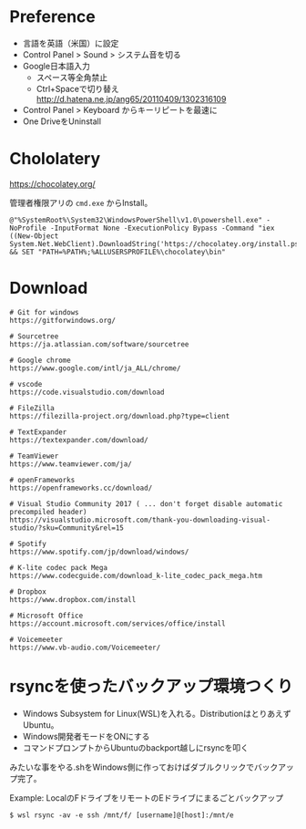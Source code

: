 # Preference
- 言語を英語（米国）に設定
- Control Panel > Sound > システム音を切る
- Google日本語入力
    - スペース等全角禁止
    - Ctrl+Spaceで切り替え http://d.hatena.ne.jp/ang65/20110409/1302316109
- Control Panel > Keyboard からキーリピートを最速に
- One DriveをUninstall


# Chololatery
https://chocolatey.org/

管理者権限アリの `cmd.exe` からInstall。

```
@"%SystemRoot%\System32\WindowsPowerShell\v1.0\powershell.exe" -NoProfile -InputFormat None -ExecutionPolicy Bypass -Command "iex ((New-Object System.Net.WebClient).DownloadString('https://chocolatey.org/install.ps1'))" && SET "PATH=%PATH%;%ALLUSERSPROFILE%\chocolatey\bin"
```


# Download
```
# Git for windows
https://gitforwindows.org/

# Sourcetree
https://ja.atlassian.com/software/sourcetree

# Google chrome
https://www.google.com/intl/ja_ALL/chrome/

# vscode
https://code.visualstudio.com/download

# FileZilla
https://filezilla-project.org/download.php?type=client

# TextExpander
https://textexpander.com/download/

# TeamViewer
https://www.teamviewer.com/ja/

# openFrameworks
https://openframeworks.cc/download/

# Visual Studio Community 2017 ( ... don't forget disable automatic precompiled header)
https://visualstudio.microsoft.com/thank-you-downloading-visual-studio/?sku=Community&rel=15

# Spotify
https://www.spotify.com/jp/download/windows/

# K-lite codec pack Mega
https://www.codecguide.com/download_k-lite_codec_pack_mega.htm

# Dropbox
https://www.dropbox.com/install

# Microsoft Office
https://account.microsoft.com/services/office/install

# Voicemeeter
https://www.vb-audio.com/Voicemeeter/

```


# rsyncを使ったバックアップ環境つくり

- Windows Subsystem for Linux(WSL)を入れる。DistributionはとりあえずUbuntu。
- Windows開発者モードをONにする
- コマンドプロンプトからUbuntuのbackport越しにrsyncを叩く

みたいな事をやる.shをWindows側に作っておけばダブルクリックでバックアップ完了。

Example: LocalのFドライブをリモートのEドライブにまるごとバックアップ

`$ wsl rsync -av -e ssh /mnt/f/ [username]@[host]:/mnt/e`